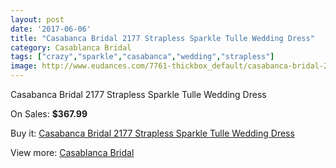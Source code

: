 ```yaml
---
layout: post
date: '2017-06-06'
title: "Casabanca Bridal 2177 Strapless Sparkle Tulle Wedding Dress"
category: Casablanca Bridal
tags: ["crazy","sparkle","casabanca","wedding","strapless"]
image: http://www.eudances.com/7761-thickbox_default/casabanca-bridal-2177-strapless-sparkle-tulle-wedding-dress.jpg
---
```

Casabanca Bridal 2177 Strapless Sparkle Tulle Wedding Dress

On Sales: **$367.99**
<a href="https://www.eudances.com/en/casablanca-bridal/2742-casabanca-bridal-2177-strapless-sparkle-tulle-wedding-dress.html"><amp-img layout="responsive" width="600" height="600" src="//www.eudances.com/7761-thickbox_default/casabanca-bridal-2177-strapless-sparkle-tulle-wedding-dress.jpg" alt="Casabanca Bridal 2177 Strapless Sparkle Tulle Wedding Dress 0" /></a>
<a href="https://www.eudances.com/en/casablanca-bridal/2742-casabanca-bridal-2177-strapless-sparkle-tulle-wedding-dress.html"><amp-img layout="responsive" width="600" height="600" src="//www.eudances.com/7763-thickbox_default/casabanca-bridal-2177-strapless-sparkle-tulle-wedding-dress.jpg" alt="Casabanca Bridal 2177 Strapless Sparkle Tulle Wedding Dress 1" /></a>
<a href="https://www.eudances.com/en/casablanca-bridal/2742-casabanca-bridal-2177-strapless-sparkle-tulle-wedding-dress.html"><amp-img layout="responsive" width="600" height="600" src="//www.eudances.com/7762-thickbox_default/casabanca-bridal-2177-strapless-sparkle-tulle-wedding-dress.jpg" alt="Casabanca Bridal 2177 Strapless Sparkle Tulle Wedding Dress 2" /></a>

Buy it: [Casabanca Bridal 2177 Strapless Sparkle Tulle Wedding Dress](https://www.eudances.com/en/casablanca-bridal/2742-casabanca-bridal-2177-strapless-sparkle-tulle-wedding-dress.html "Casabanca Bridal 2177 Strapless Sparkle Tulle Wedding Dress")

View more: [Casablanca Bridal](https://www.eudances.com/en/4-casablanca-bridal "Casablanca Bridal")